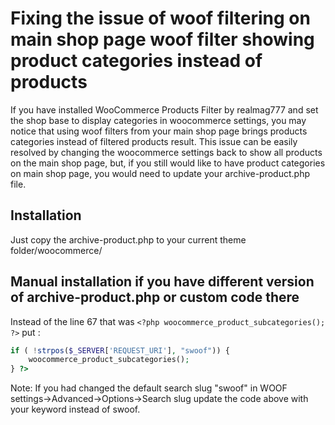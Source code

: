 # Fixing the issue of woof filtering on main shop page woof filter showing product categories instead of products #
If you have installed WooCommerce Products Filter by realmag777 and set the shop base to display categories in woocommerce settings, you may notice that using woof filters from your main shop page brings products categories instead of filtered products result. This issue can be easily resolved by changing the woocommerce settings back to show all products on the main shop page, but, if you still would like to have product categories on main shop page, you would need to update your archive-product.php file.

## Installation ##
Just copy the archive-product.php to your current theme folder/woocommerce/

## Manual installation if you have different version of archive-product.php or custom code there ##
Instead of the line 67 that was `<?php woocommerce_product_subcategories(); ?>` put :
```php
if ( !strpos($_SERVER['REQUEST_URI'], "swoof")) {
    woocommerce_product_subcategories();
} ?>
```
Note: If you had changed the default search slug "swoof" in WOOF settings->Advanced->Options->Search slug update the code above with your keyword instead of swoof.
